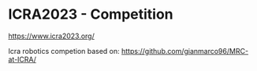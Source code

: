 # ICRA2023 - Competition

https://www.icra2023.org/


Icra robotics competion based on: https://github.com/gianmarco96/MRC-at-ICRA/
